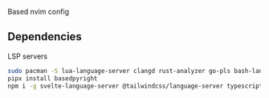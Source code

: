 Based nvim config

## Dependencies
LSP servers
```bash
sudo pacman -S lua-language-server clangd rust-analyzer go-pls bash-language-server shellcheck
pipx install basedpyright
npm i -g svelte-language-server @tailwindcss/language-server typescript-language-server
```
